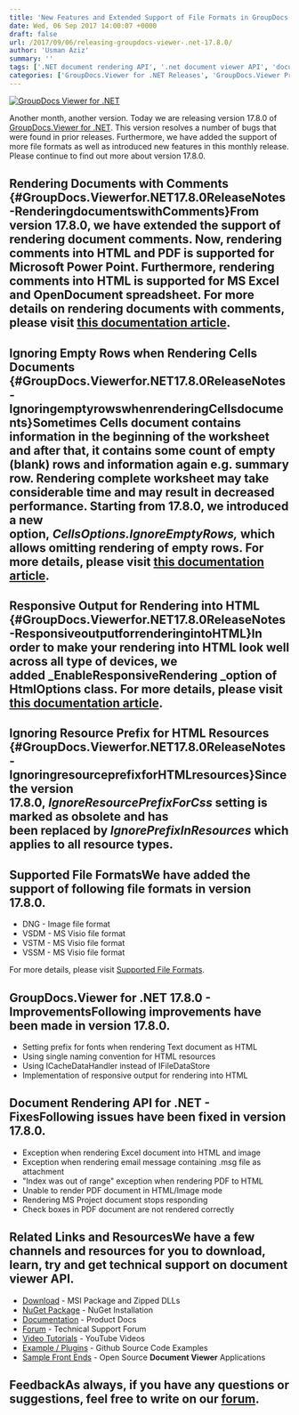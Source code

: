 ```yaml
---
title: 'New Features and Extended Support of File Formats in GroupDocs.Viewer for .NET 17.8.0'
date: Wed, 06 Sep 2017 14:00:07 +0000
draft: false
url: /2017/09/06/releasing-groupdocs-viewer-.net-17.8.0/
author: 'Usman Aziz'
summary: ''
tags: ['.NET document rendering API', '.net document viewer API', 'document viewer for .net']
categories: ['GroupDocs.Viewer for .NET Releases', 'GroupDocs.Viewer Product Family']
---
```


[![GroupDocs Viewer for .NET](https://blog.groupdocs.com/wp-content/uploads/sites/4/2016/11/groupdocs-viewer-net.png)](https://www.groupdocs.com/products/viewer/net)

Another month, another version. Today we are releasing version 17.8.0 of [GroupDocs.Viewer for .NET](https://www.groupdocs.com/products/viewer/net). This version resolves a number of bugs that were found in prior releases. Furthermore, we have added the support of more file formats as well as introduced new features in this monthly release. Please continue to find out more about version 17.8.0.

## Rendering Documents with Comments {#GroupDocs.Viewerfor.NET17.8.0ReleaseNotes-RenderingdocumentswithComments}From version 17.8.0, we have extended the support of rendering document comments. Now, rendering comments into HTML and PDF is supported for Microsoft Power Point. Furthermore, rendering comments into HTML is supported for MS Excel and OpenDocument spreadsheet. For more details on rendering documents with comments, please visit [this documentation article](https://docs.groupdocs.com/viewer/net "GroupDocs.Viewer features").

## Ignoring Empty Rows when Rendering Cells Documents {#GroupDocs.Viewerfor.NET17.8.0ReleaseNotes-IgnoringemptyrowswhenrenderingCellsdocuments}Sometimes Cells document contains information in the beginning of the worksheet and after that, it contains some count of empty (blank) rows and information again e.g. summary row. Rendering complete worksheet may take considerable time and may result in decreased performance. Starting from 17.8.0, we introduced a new option, _CellsOptions.IgnoreEmptyRows,_ which allows omitting rendering of empty rows. For more details, please visit [this documentation article](https://docs.groupdocs.com/viewer/net "GroupDocs.Viewer features").

## Responsive Output for Rendering into HTML {#GroupDocs.Viewerfor.NET17.8.0ReleaseNotes-ResponsiveoutputforrenderingintoHTML}In order to make your rendering into HTML look well across all type of devices, we added _EnableResponsiveRendering _option of HtmlOptions class. For more details, please visit [this documentation article](https://docs.groupdocs.com/viewer/net "GroupDocs.Viewer features").

## Ignoring Resource Prefix for HTML Resources {#GroupDocs.Viewerfor.NET17.8.0ReleaseNotes-IgnoringresourceprefixforHTMLresources}Since the version 17.8.0, _IgnoreResourcePrefixForCss_ setting is marked as obsolete and has been replaced by _IgnorePrefixInResources_ which applies to all resource types.

## Supported File FormatsWe have added the support of following file formats in version 17.8.0.

*   DNG - Image file format
*   VSDM - MS Visio file format
*   VSTM - MS Visio file format
*   VSSM - MS Visio file format

For more details, please visit [Supported File Formats](https://docs.groupdocs.com/display/viewernet/Supported+Document+Formats "GroupDocs.Viewer features").

## GroupDocs.Viewer for .NET 17.8.0 - ImprovementsFollowing improvements have been made in version 17.8.0.

*   Setting prefix for fonts when rendering Text document as HTML
*   Using single naming convention for HTML resources
*   Using ICacheDataHandler instead of IFileDataStore
*   Implementation of responsive output for rendering into HTML

## Document Rendering API for .NET - FixesFollowing issues have been fixed in version 17.8.0.

*   Exception when rendering Excel document into HTML and image
*   Exception when rendering email message containing .msg file as attachment
*   "Index was out of range" exception when rendering PDF to HTML
*   Unable to render PDF document in HTML/Image mode
*   Rendering MS Project document stops responding
*   Check boxes in PDF document are not rendered correctly

## Related Links and ResourcesWe have a few channels and resources for you to download, learn, try and get technical support on **document viewer API**.

*   [Download](http://downloads.groupdocs.com/viewer/net "Download API") - MSI Package and Zipped DLLs
*   [NuGet Package](https://www.nuget.org/packages/groupdocs-viewer-dotnet/ "Install from NuGet Package") - NuGet Installation
*   [Documentation](https://docs.groupdocs.com/viewer/net "Document Viewer API Documentation ") - Product Docs
*   [Forum](https://forum.groupdocs.com/c/viewer "Technical Support Forum") - Technical Support Forum
*   [Video Tutorials](https://www.youtube.com/channel/UCgO8dwgI5KAsQCVegviVXYA/playlists "GroupDocs.Viewer video tutorials") - YouTube Videos
*   [Example / Plugins](https://github.com/groupdocs-viewer/GroupDocs.Viewer-for-.NET "download example project and front ends") - Github Source Code Examples
*   [Sample Front Ends](https://github.com/groupdocs-viewer/ "Open Source Document Viewer Applications") - Open Source **Document Viewer** Applications

## FeedbackAs always, if you have any questions or suggestions, feel free to write on our [forum](https://forum.groupdocs.com/c/viewer "Technical Support Forum").




